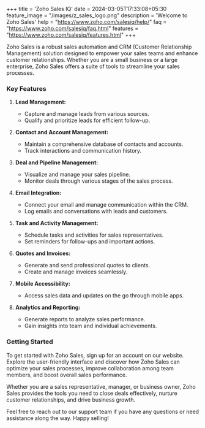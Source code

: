 +++
title = 'Zoho Sales IQ'
date = 2024-03-05T17:33:08+05:30
feature_image = "/images/z_sales_logo.png"
description = 'Welcome to Zoho Sales'
help = "https://www.zoho.com/salesiq/help/"
faq = "https://www.zoho.com/salesiq/faq.html"
features = "https://www.zoho.com/salesiq/features.html"
+++

Zoho Sales is a robust sales automation and CRM (Customer Relationship Management) solution designed to empower your sales teams and enhance customer relationships.<!--more-->  Whether you are a small business or a large enterprise, Zoho Sales offers a suite of tools to streamline your sales processes.

### Key Features

1. **Lead Management:**
   - Capture and manage leads from various sources.
   - Qualify and prioritize leads for efficient follow-up.

2. **Contact and Account Management:**
   - Maintain a comprehensive database of contacts and accounts.
   - Track interactions and communication history.

3. **Deal and Pipeline Management:**
   - Visualize and manage your sales pipeline.
   - Monitor deals through various stages of the sales process.

4. **Email Integration:**
   - Connect your email and manage communication within the CRM.
   - Log emails and conversations with leads and customers.

5. **Task and Activity Management:**
   - Schedule tasks and activities for sales representatives.
   - Set reminders for follow-ups and important actions.

6. **Quotes and Invoices:**
   - Generate and send professional quotes to clients.
   - Create and manage invoices seamlessly.

7. **Mobile Accessibility:**
   - Access sales data and updates on the go through mobile apps.

8. **Analytics and Reporting:**
   - Generate reports to analyze sales performance.
   - Gain insights into team and individual achievements.

### Getting Started

To get started with Zoho Sales, sign up for an account on our website. Explore the user-friendly interface and discover how Zoho Sales can optimize your sales processes, improve collaboration among team members, and boost overall sales performance.

Whether you are a sales representative, manager, or business owner, Zoho Sales provides the tools you need to close deals effectively, nurture customer relationships, and drive business growth.

Feel free to reach out to our support team if you have any questions or need assistance along the way. Happy selling!
